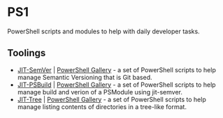 # PS1
PowerShell scripts and modules to help with daily developer tasks.

## Toolings
- [JIT-SemVer](jit-semver) | [PowerShell Gallery](https://www.powershellgallery.com/packages/jit-semver) - a set of PowerShell scripts to help manage Semantic Versioning that is Git based.
- [JIT-PSBuild](jit-psbuild) | [PowerShell Gallery](https://www.powershellgallery.com/packages/jit-psbuild) - a set of PowerShell scripts to help manage build and verion of a PSModule using jit-semver.
- [JIT-Tree](jit-tree) | [PowerShell Gallery](https://www.powershellgallery.com/packages/jit-tree) - a set of PowerShell scripts to help manage listing contents of directories in a tree-like format.
